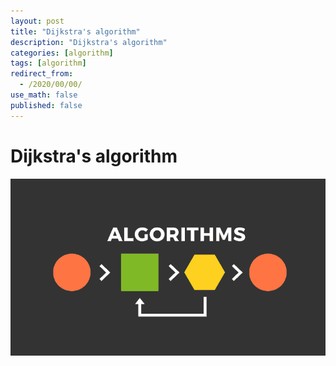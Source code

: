 ```yaml
---
layout: post
title: "Dijkstra's algorithm"
description: "Dijkstra's algorithm"
categories: [algorithm]
tags: [algorithm]
redirect_from:
  - /2020/00/00/
use_math: false
published: false
---
```


# Dijkstra's algorithm

<img src="/assets/images/posts/algorithms/algorithms.png">
